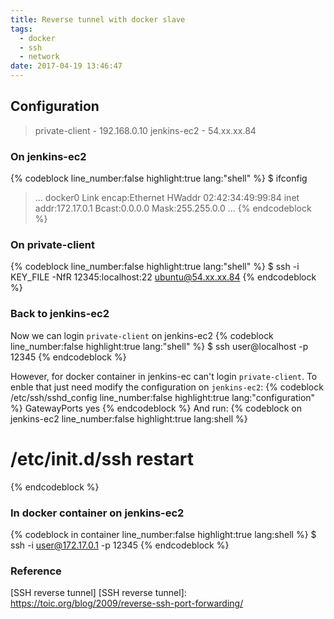 ```yaml
---
title: Reverse tunnel with docker slave
tags:
  - docker
  - ssh
  - network
date: 2017-04-19 13:46:47
---
```



## Configuration
> private-client - 192.168.0.10
> jenkins-ec2 - 54.xx.xx.84

### On jenkins-ec2
{% codeblock line_number:false highlight:true lang:"shell" %}
$ ifconfig
> ...
> docker0   Link encap:Ethernet  HWaddr 02:42:34:49:99:84
> inet addr:172.17.0.1  Bcast:0.0.0.0  Mask:255.255.0.0
> ...
{% endcodeblock %}

<!--more-->

### On private-client
{% codeblock line_number:false highlight:true lang:"shell" %}
$ ssh -i KEY_FILE -NfR 12345:localhost:22 ubuntu@54.xx.xx.84
{% endcodeblock %}

### Back to jenkins-ec2
Now we can login ```private-client``` on jenkins-ec2
{% codeblock  line_number:false highlight:true lang:"shell" %}
$ ssh user@localhost -p 12345
{% endcodeblock %}

However, for docker container in jenkins-ec can't login ```private-client```.
To enble that just need modify the configuration on ```jenkins-ec2```:
{% codeblock /etc/ssh/sshd_config line_number:false highlight:true lang:"configuration" %}
GatewayPorts yes
{% endcodeblock %}
And run:
{% codeblock on jenkins-ec2 line_number:false highlight:true lang:shell %}
# /etc/init.d/ssh restart
{% endcodeblock %}

### In docker container on jenkins-ec2
{% codeblock in container line_number:false highlight:true lang:shell %}
$ ssh -i user@172.17.0.1 -p 12345
{% endcodeblock %}

### Reference
[SSH reverse tunnel]
[SSH reverse tunnel]: https://toic.org/blog/2009/reverse-ssh-port-forwarding/
